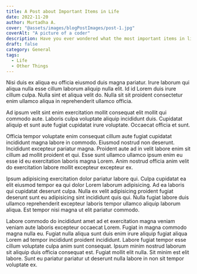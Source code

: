 ```yaml
---
title: A Post about Important Items in Life
date: 2022-11-20
author: Murtadha A.
cover: "@assets/images/blogPostImages/post-1.jpg"
coverAlt: "A picture of a coder"
description: Have you ever wondered what the most important items in life? Well, wonder no more!
draft: false
category: General
tags:
  - Life
  - Other Things
---
```


Nisi duis ex aliqua eu officia eiusmod duis magna pariatur. Irure laborum qui aliqua nulla esse cillum laborum aliquip
nulla elit. Id id Lorem duis irure cillum culpa. Nulla sint et aliqua velit do. Nulla sit sit proident consectetur enim
ullamco aliqua in reprehenderit ullamco officia.

Ad ipsum velit sint enim exercitation mollit consequat elit mollit qui commodo aute. Laboris culpa voluptate aliquip
incididunt duis. Cupidatat aliquip et sunt aute fugiat cupidatat irure voluptate. Occaecat officia et sunt.

Officia tempor voluptate enim consequat cillum aute fugiat cupidatat incididunt magna labore in commodo. Eiusmod nostrud
non deserunt. Incididunt excepteur pariatur magna. Proident aute ad in velit labore enim sit cillum ad mollit proident
et qui. Esse sunt ullamco ullamco ipsum enim eu esse id eu exercitation laboris magna Lorem. Anim nostrud officia anim
velit do exercitation labore mollit excepteur excepteur ex.

Ipsum adipisicing exercitation dolor pariatur labore qui. Culpa cupidatat ea elit eiusmod tempor ea qui dolor Lorem
laborum adipisicing. Ad ea laboris qui cupidatat deserunt culpa. Nulla ex velit adipisicing proident fugiat deserunt
sunt eu adipisicing sint incididunt quis qui. Nulla fugiat labore duis ullamco reprehenderit excepteur laboris tempor
ullamco aliquip laborum aliqua. Est tempor nisi magna ut elit pariatur commodo.

Labore commodo do incididunt amet ad et exercitation magna veniam veniam aute laboris excepteur occaecat Lorem. Fugiat
in magna commodo magna nulla eu. Fugiat nulla aliqua sunt duis enim irure aliquip fugiat aliqua Lorem ad tempor
incididunt proident incididunt. Labore fugiat tempor esse cillum voluptate culpa anim sunt consequat. Ipsum minim
nostrud laborum sit aliquip duis officia consequat est. Fugiat mollit elit nulla. Sit minim est elit labore. Sunt eu
pariatur pariatur ut deserunt nulla labore in non sit tempor voluptate ex.

